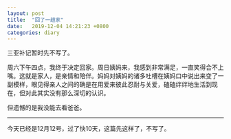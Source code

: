 ```yaml
---
layout: post
title:  "回了一趟家"
date:   2019-12-04 14:21:23 +0800
categories: diary
---
```


三亚补记暂时先不写了。

周六下午四点，我终于决定回家。周日姨妈来，我感到非常满足，一直笑得合不上嘴。这就是家人，是亲情和陪伴。妈妈对姨妈的诸多吐槽在姨妈口中说出来变了一副模样，眼见得亲人之间的确是在用爱来彼此忍耐与关爱，磕磕绊绊地生活到现在，但对此其实没有那么深切的认识。

但遗憾的是我没能去看爸爸。

----

今天已经是12月12号，过了快10天，这篇先这样了，不写了。
